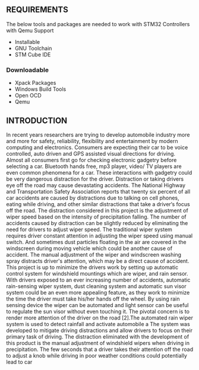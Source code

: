 ## REQUIREMENTS

The below tools and packages are needed to work with STM32 Controllers with Qemu Support

* Installable
* GNU Toolchain
* STM Cube IDE
### Downloadable
* Xpack Packages
* Windows Build Tools
* Open OCD
* Qemu
## INTRODUCTION
In recent  years researchers  are  trying to  develop  automobile industry more  and more for safety,  reliability,  flexibility  and  entertainment  by  modern  computing  and  electronics. Consumers are expecting their car to be voice controlled, auto driven and GPS assisted visual directions for driving. Almost all consumers first go for checking electronic gadgetry before selecting  a  car. Bluetooth  hands  free,  mp3 player,  video/  TV  players are  even  common phenomena for a car. These interactions with gadgetry could be very dangerous distraction for  the  driver. Distraction  or  taking  drivers  eye  off  the  road  may  cause  devastating accidents. The National  Highway and Transportation  Safety  Association reports  that twenty six  percent of  all car  accidents  are caused by distractions due to talking on cell phones, eating while driving, and other similar distractions that take a driver‘s focus off the road. The distraction considered in this project is the adjustment of wiper speed based on the intensity of precipitation falling. The number of accidents caused by distraction can be slightly reduced by eliminating the need for drivers to adjust  wiper  speed.  The  traditional  wiper  system  requires  driver  constant  attention  in adjusting the wiper speed using manual switch. And sometimes dust particles floating in the air are covered in the windscreen during moving vehicle which could be another cause of accident. The manual adjustment of the wiper and windscreen washing spray distracts driver's attention, which may be a direct cause of accident. This project is up to minimize the drivers work by setting up automatic control system for windshield mountings which are wiper, and rain sensor. With drivers exposed to an ever increasing number of accidents, automatic rain-sensing wiper system, dust cleaning system and automatic sun visor system could be an even more appealing feature, as they work to minimize the time the driver must take his/her hands off the wheel. By using rain sensing device the wiper can be automated and light sensor can be useful to regulate the sun visor without even touching it. The pivotal concern is to render more attention of the driver on the road [2].The automated rain wiper system is used to detect rainfall and activate automobile a The system was developed to  mitigate driving distractions and  allow drivers to focus on  their primary task of driving. The distraction eliminated with the development of this product is the manual adjustment of windshield wipers when driving in precipitation. The few seconds that a driver takes their attention off the road to adjust a knob while driving in poor weather conditions could potentially lead to  car  
